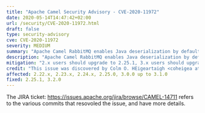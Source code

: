 ```yaml
---
title: "Apache Camel Security Advisory - CVE-2020-11972"
date: 2020-05-14T14:47:42+02:00
url: /security/CVE-2020-11972.html
draft: false
type: security-advisory
cve: CVE-2020-11972
severity: MEDIUM
summary: "Apache Camel RabbitMQ enables Java deserialization by default"
description: "Apache Camel RabbitMQ enables Java deserialization by default"
mitigation: "2.x users should upgrade to 2.25.1, 3.x users should upgrade to 3.2.0"
credit: "This issue was discovered by Colm O. HEigeartaigh <coheigea at apache dot org> from Apache Software Foundation"
affected: 2.22.x, 2.23.x, 2.24.x, 2.25.0, 3.0.0 up to 3.1.0
fixed: 2.25.1, 3.2.0
---
```


The JIRA ticket: https://issues.apache.org/jira/browse/CAMEL-14711 refers to the various commits that resovoled the issue, and have more details.

